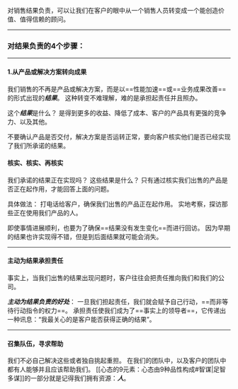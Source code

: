 对销售结果负责，可以让我们在客户的眼中从一个销售人员转变成一个能创造价值、值得信赖的顾问。

***

### 对结果负责的4个步骤：
----
#### 1.从产品或解决方案转向成果
我们销售的不再是产品或解决方案，而是以==性能加速==或==业务成果改善==的形式出现的***结果***。
这种转变不难理解，难的是承担起责任并且照办。

这个***结果***是什么？
是得到更多的收益、降低了成本、客户的产品具有更强的竞争力、以及其他。


不要确认产品是否交付，解决方案是否运转正常，要向客户核实他们是否已经实现了我们所承诺的结果。

#### 核实、核实、再核实
我们承诺的结果正在实现吗？
这些结果是什么？
只有通过核实我们出售的产品是否正在起作用，才能回答上面的问题。

具体做法：
打电话给客户，确保我们出售的产品正在起作用。
实地考察，探访那些正在使用我们产品的人。

即使事情进展顺利，也要为了确保==结果没有发生变化==而进行回访。
因为早期的结果也许实现得不错，但是到后面结果就可能会消失。

***

#### 主动为结果承担责任
事实上，当我们出售的结果出现问题时，客户往往会把责任推向我们和我们的公司。

***主动为结果负责的好处***：
一旦我们担起责任，我们就会赋予自己行动，==而非等待行动指令的权力==。
承担责任使我们成为了==事实上的领导者==，它传递出一种讯息：“我最关心的是客户能否获得正确的结果”。

***

#### 召集队伍，寻求帮助
我们不必自己解决这些或者独自挑起重担。
在我们的团队中，以及客户的团队中都有人能够并且应该帮助我们。
[[心态的9元素：心态由9种品性构成#智谋|足智多谋]]的一部分就是记得我们拥有资源：***人***。

